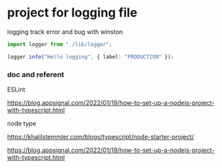# project for logging file

logging track error and bug with winston

```ts
import logger from "./lib/logger";

logger.info("Hello logging", { label: "PRODUCTION" });
```

### doc and referent

ESLint

https://blog.appsignal.com/2022/01/19/how-to-set-up-a-nodejs-project-with-typescript.html

node type

https://khalilstemmler.com/blogs/typescript/node-starter-project/

https://blog.appsignal.com/2022/01/19/how-to-set-up-a-nodejs-project-with-typescript.html
